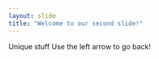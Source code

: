```yaml
---
layout: slide
title: "Welcome to our second slide!"
---
```

Unique stuff
Use the left arrow to go back!
